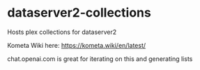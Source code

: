 # dataserver2-collections
Hosts plex collections for dataserver2

Kometa Wiki here:
https://kometa.wiki/en/latest/

chat.openai.com is great for iterating on this and generating lists
